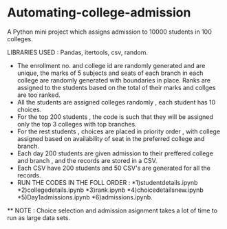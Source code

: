 # Automating-college-admission
A Python mini project which assigns admission to 10000 students in 100 colleges.  

LIBRARIES USED : Pandas, itertools, csv, random.

* The enrollment no. and college id are randomly generated and are unique, the marks of 5 subjects and seats of each branch in each college
are randomly generated with boundaries in place. Ranks are assigned to the students based on the total of their marks and collges are too ranked.
* All the students are assigned colleges randomly , each student has 10 choices.
* For the top 200 students , the code is such that they will be assigned only the top 3 colleges with top branches.
* For the rest students , choices are placed in priority order , with college assigned based on availability of seat in the preferred college and branch. 
* Each day 200 students are given admission to their preffered college and branch , and the records are stored in a CSV.
* Each CSV have 200 students and 50 CSV's are generated for all the records.
* RUN THE CODES IN THE FOLL ORDER :
*1)studentdetails.ipynb
*2)collegedetails.ipynb
*3)rank.ipynb
*4)choicedetailsnew.ipynb
*5)Day1admissions.ipynb
*6)admissions.ipynb.

** NOTE : Choice selection and admission asignment takes a lot of time to run as large data sets.




